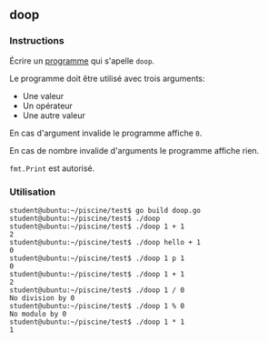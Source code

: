 ## doop

### Instructions

Écrire un [programme](TODO-LINK) qui s'apelle `doop`.

Le programme doit être utilisé avec trois arguments:

- Une valeur
- Un opérateur
- Une autre valeur

En cas d'argument invalide le programme affiche `0`.

En cas de nombre invalide d'arguments le programme affiche rien.

`fmt.Print` est autorisé.

### Utilisation

```console
student@ubuntu:~/piscine/test$ go build doop.go
student@ubuntu:~/piscine/test$ ./doop
student@ubuntu:~/piscine/test$ ./doop 1 + 1
2
student@ubuntu:~/piscine/test$ ./doop hello + 1
0
student@ubuntu:~/piscine/test$ ./doop 1 p 1
0
student@ubuntu:~/piscine/test$ ./doop 1 + 1
2
student@ubuntu:~/piscine/test$ ./doop 1 / 0
No division by 0
student@ubuntu:~/piscine/test$ ./doop 1 % 0
No modulo by 0
student@ubuntu:~/piscine/test$ ./doop 1 * 1
1

```
